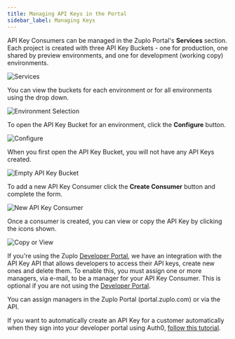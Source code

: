 ```yaml
---
title: Managing API Keys in the Portal
sidebar_label: Managing Keys
---
```


API Key Consumers can be managed in the Zuplo Portal's **Services** section.
Each project is created with three API Key Buckets - one for production, one
shared by preview environments, and one for development (working copy)
environments.

![Services](/media/api-key-administration/image.png)

You can view the buckets for each environment or for all environments using the
drop down.

![Environment Selection](/media/api-key-administration/image-1.png)

To open the API Key Bucket for an environment, click the **Configure** button.

![Configure](/media/api-key-administration/image-2.png)

When you first open the API Key Bucket, you will not have any API Keys created.

![Empty API Key Bucket](/media/api-key-administration/image-3.png)

To add a new API Key Consumer click the **Create Consumer** button and complete
the form.

![New API Key Consumer](/media/api-key-administration/image-4.png)

Once a consumer is created, you can view or copy the API Key by clicking the
icons shown.

![Copy or View](../../public/media/api-key-administration/image-5.png)

If you're using the Zuplo [Developer Portal](./developer-portal.md), we have an
integration with the API Key API that allows developers to access their API
keys, create new ones and delete them. To enable this, you must assign one or
more managers, via e-mail, to be a manager for your API Key Consumer. This is
optional if you are not using the [Developer Portal](./developer-portal.md).

You can assign managers in the Zuplo Portal (portal.zuplo.com) or via the API.

If you want to automatically create an API Key for a customer automatically when
they sign into your developer portal using Auth0,
[follow this tutorial](./dev-portal-create-consumer-on-auth.md).
